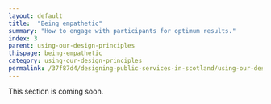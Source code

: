 ```yaml
---
layout: default
title:  "Being empathetic"
summary: "How to engage with participants for optimum results."
index: 3
parent: using-our-design-principles
thispage: being-empathetic
category: using-our-design-principles
permalink: /37f87d4/designing-public-services-in-scotland/using-our-design-principles/being-empathetic/
---
```


This section is coming soon.
